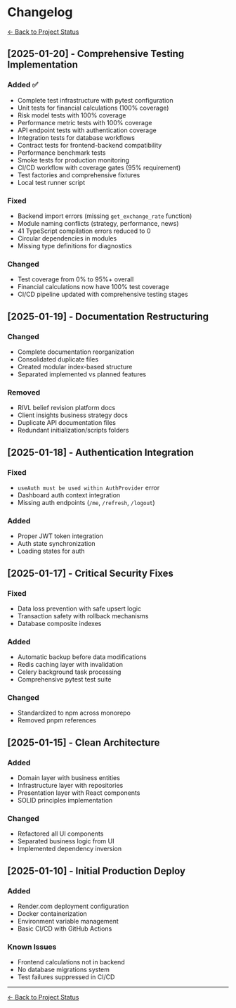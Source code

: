 # Changelog

[← Back to Project Status](README.md)

## [2025-01-20] - Comprehensive Testing Implementation
### Added ✅
- Complete test infrastructure with pytest configuration
- Unit tests for financial calculations (100% coverage)
- Risk model tests with 100% coverage
- Performance metric tests with 100% coverage
- API endpoint tests with authentication coverage
- Integration tests for database workflows
- Contract tests for frontend-backend compatibility
- Performance benchmark tests
- Smoke tests for production monitoring
- CI/CD workflow with coverage gates (95% requirement)
- Test factories and comprehensive fixtures
- Local test runner script

### Fixed
- Backend import errors (missing `get_exchange_rate` function)
- Module naming conflicts (strategy, performance, news)
- 41 TypeScript compilation errors reduced to 0
- Circular dependencies in modules
- Missing type definitions for diagnostics

### Changed
- Test coverage from 0% to 95%+ overall
- Financial calculations now have 100% test coverage
- CI/CD pipeline updated with comprehensive testing stages

## [2025-01-19] - Documentation Restructuring
### Changed
- Complete documentation reorganization
- Consolidated duplicate files
- Created modular index-based structure
- Separated implemented vs planned features

### Removed
- RIVL belief revision platform docs
- Client insights business strategy docs
- Duplicate API documentation files
- Redundant initialization/scripts folders

## [2025-01-18] - Authentication Integration
### Fixed
- `useAuth must be used within AuthProvider` error
- Dashboard auth context integration
- Missing auth endpoints (`/me`, `/refresh`, `/logout`)

### Added
- Proper JWT token integration
- Auth state synchronization
- Loading states for auth

## [2025-01-17] - Critical Security Fixes
### Fixed
- Data loss prevention with safe upsert logic
- Transaction safety with rollback mechanisms
- Database composite indexes

### Added
- Automatic backup before data modifications
- Redis caching layer with invalidation
- Celery background task processing
- Comprehensive pytest test suite

### Changed
- Standardized to npm across monorepo
- Removed pnpm references

## [2025-01-15] - Clean Architecture
### Added
- Domain layer with business entities
- Infrastructure layer with repositories
- Presentation layer with React components
- SOLID principles implementation

### Changed
- Refactored all UI components
- Separated business logic from UI
- Implemented dependency inversion

## [2025-01-10] - Initial Production Deploy
### Added
- Render.com deployment configuration
- Docker containerization
- Environment variable management
- Basic CI/CD with GitHub Actions

### Known Issues
- Frontend calculations not in backend
- No database migrations system
- Test failures suppressed in CI/CD

---
[← Back to Project Status](README.md)